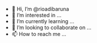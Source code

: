 - 👋 Hi, I’m @rioadibaruna
- 👀 I’m interested in ...
- 🌱 I’m currently learning ...
- 💞️ I’m looking to collaborate on ...
- 📫 How to reach me ...

<!---
rioadibaruna/rioadibaruna is a ✨ special ✨ repository because its `README.md` (this file) appears on your GitHub profile.
You can click the Preview link to take a look at your changes.
--->
